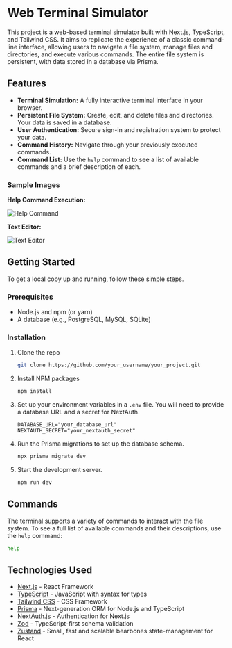# Web Terminal Simulator

This project is a web-based terminal simulator built with Next.js, TypeScript, and Tailwind CSS. It aims to replicate the experience of a classic command-line interface, allowing users to navigate a file system, manage files and directories, and execute various commands. The entire file system is persistent, with data stored in a database via Prisma.

## Features

- **Terminal Simulation:** A fully interactive terminal interface in your browser.
- **Persistent File System:** Create, edit, and delete files and directories. Your data is saved in a database.
- **User Authentication:** Secure sign-in and registration system to protect your data.
- **Command History:** Navigate through your previously executed commands.
- **Command List:** Use the `help` command to see a list of available commands and a brief description of each.

### Sample Images

**Help Command Execution:**

![Help Command](placeholder-for-help-command-image.png)

**Text Editor:**

![Text Editor](placeholder-for-text-editor-image.png)

## Getting Started

To get a local copy up and running, follow these simple steps.

### Prerequisites

- Node.js and npm (or yarn)
- A database (e.g., PostgreSQL, MySQL, SQLite)

### Installation

1. Clone the repo
   ```sh
   git clone https://github.com/your_username/your_project.git
   ```
2. Install NPM packages
   ```sh
   npm install
   ```
3. Set up your environment variables in a `.env` file. You will need to provide a database URL and a secret for NextAuth.
   ```env
   DATABASE_URL="your_database_url"
   NEXTAUTH_SECRET="your_nextauth_secret"
   ```
4. Run the Prisma migrations to set up the database schema.
   ```sh
   npx prisma migrate dev
   ```
5. Start the development server.
   ```sh
   npm run dev
   ```

## Commands

The terminal supports a variety of commands to interact with the file system. To see a full list of available commands and their descriptions, use the `help` command:

```bash
help
```

## Technologies Used

- [Next.js](https://nextjs.org/) - React Framework
- [TypeScript](https://www.typescriptlang.org/) - JavaScript with syntax for types
- [Tailwind CSS](https://tailwindcss.com/) - CSS Framework
- [Prisma](https://www.prisma.io/) - Next-generation ORM for Node.js and TypeScript
- [NextAuth.js](https://next-auth.js.org/) - Authentication for Next.js
- [Zod](https://zod.dev/) - TypeScript-first schema validation
- [Zustand](https://zustand-demo.pmnd.rs/) - Small, fast and scalable bearbones state-management for React
